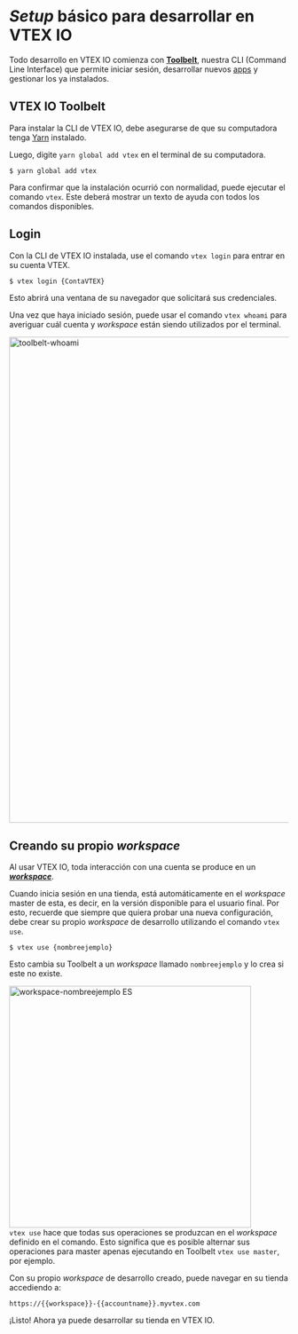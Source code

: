# *Setup* básico para desarrollar en VTEX IO
 
Todo desarrollo en VTEX IO comienza con [**Toolbelt**](*link*), nuestra CLI (Command Line Interface) que permite iniciar sesión, desarrollar nuevos [apps](*link*) y gestionar los ya instalados.

## VTEX IO Toolbelt

Para instalar la CLI de VTEX IO, debe asegurarse de que su computadora tenga [Yarn](https://yarnpkg.com/) instalado.

Luego, digite `yarn global add vtex` en el terminal de su computadora.

```
$ yarn global add vtex
```

Para confirmar que la instalación ocurrió con normalidad, puede ejecutar el comando `vtex`. Este deberá mostrar un texto de ayuda con todos los comandos disponibles.

## Login

Con la CLI de VTEX IO instalada, use el comando `vtex login` para entrar en su cuenta VTEX.

```
$ vtex login {ContaVTEX}
```

Esto abrirá una ventana de su navegador que solicitará sus credenciales.

Una vez que haya iniciado sesión, puede usar el comando `vtex whoami` para averiguar cuál cuenta y *workspace* están siendo utilizados por el terminal.

<img width="876" alt="toolbelt-whoami" src="https://user-images.githubusercontent.com/52087100/61886028-517e2780-aed5-11e9-9398-b6d2f3909a50.png">

## Creando su propio *workspace*

Al usar VTEX IO, toda interacción con una cuenta se produce en un [***workspace***](*link*). 

Cuando inicia sesión en una tienda, está automáticamente en el *workspace* master de esta, es decir, en la versión disponible para el usuario final. Por esto, recuerde  que siempre que quiera probar una nueva configuración, debe crear su propio *workspace* de desarrollo utilizando el comando `vtex use`.

```
$ vtex use {nombreejemplo}
```

Esto cambia su Toolbelt a un *workspace* llamado `nombreejemplo` y lo crea si este no existe.

<img width="436" alt="workspace-nombreejemplo ES" src="https://user-images.githubusercontent.com/52087100/63979676-d1c51900-ca8f-11e9-826b-43293439e630.png">

<div class=“alert alert-warning”>
 <code>vtex use</code> hace que todas sus operaciones se produzcan en el <i>workspace</i> definido en el comando. Esto significa que es posible alternar sus operaciones para master apenas ejecutando en Toolbelt <code>vtex use master</code>, por ejemplo.
</div>

Con su propio *workspace* de desarrollo creado, puede navegar en su tienda accediendo a: 

`https://{{workspace}}-{{accountname}}.myvtex.com`

¡Listo! Ahora ya puede desarrollar su tienda en VTEX IO.
